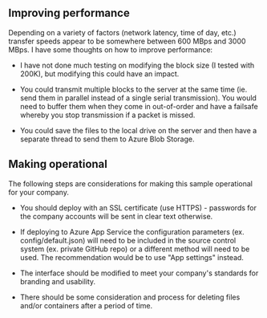 ## Improving performance
Depending on a variety of factors (network latency, time of day, etc.) transfer speeds appear to be somewhere between 600 MBps and 3000 MBps. I have some thoughts on how to improve performance:

* I have not done much testing on modifying the block size (I tested with 200K), but modifying this could have an impact.

* You could transmit multiple blocks to the server at the same time (ie. send them in parallel instead of a single serial transmission). You would need to buffer them when they come in out-of-order and have a failsafe whereby you stop transmission if a packet is missed.

* You could save the files to the local drive on the server and then have a separate thread to send them to Azure Blob Storage.

## Making operational
The following steps are considerations for making this sample operational for your company.

* You should deploy with an SSL certificate (use HTTPS) - passwords for the company accounts will be sent in clear text otherwise.

* If deploying to Azure App Service the configuration parameters (ex. config/default.json) will need to be included in the source control system (ex. private GitHub repo) or a different method will need to be used. The recommendation would be to use "App settings" instead.

* The interface should be modified to meet your company's standards for branding and usability.

* There should be some consideration and process for deleting files and/or containers after a period of time.

